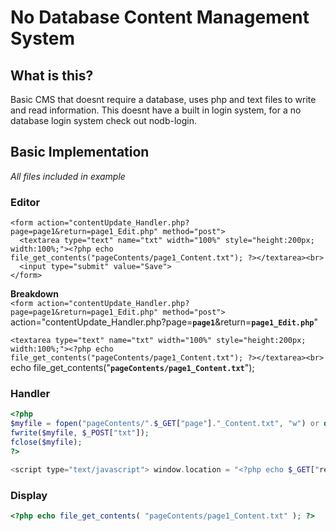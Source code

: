 # No Database Content Management System

## What is this?
Basic CMS that doesnt require a database, uses php and text files to write and read information. This doesnt have a built in login system, for a no database login system check out nodb-login.

## Basic Implementation
*All files included in example*
### Editor
```
<form action="contentUpdate_Handler.php?page=page1&return=page1_Edit.php" method="post">
  <textarea type="text" name="txt" width="100%" style="height:200px; width:100%;"><?php echo file_get_contents("pageContents/page1_Content.txt"); ?></textarea><br>
  <input type="submit" value="Save">
</form>
```
**Breakdown**<br>
```<form action="contentUpdate_Handler.php?page=page1&return=page1_Edit.php" method="post">```<br>
action="contentUpdate_Handler.php?page=**`page1`**&return=**`page1_Edit.php`**"

```<textarea type="text" name="txt" width="100%" style="height:200px; width:100%;"><?php echo file_get_contents("pageContents/page1_Content.txt"); ?></textarea><br>```
echo file_get_contents("**`pageContents/page1_Content.txt`**");

### Handler
```php
<?php
$myfile = fopen("pageContents/".$_GET["page"]."_Content.txt", "w") or die("Unable to open file!");
fwrite($myfile, $_POST["txt"]);
fclose($myfile);
?>

<script type="text/javascript"> window.location = "<?php echo $_GET["return"] ?>"</script>
```

### Display
```php
<?php echo file_get_contents( "pageContents/page1_Content.txt" ); ?>
```
